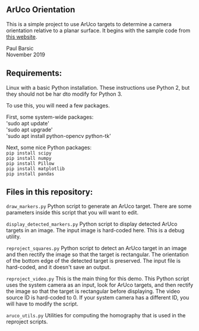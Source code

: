 ## ArUco Orientation

This is a simple project to use ArUco targets to determine a camera orientation relative to a planar surface. It begins with the sample code from [this website](https://mecaruco2.readthedocs.io/en/latest/notebooks_rst/Aruco/aruco_basics.html).

Paul Barsic  
November 2019

## Requirements:  
Linux with a basic Python installation. These instructions use Python 2, but they should not be har dto modify for Python 3.

To use this, you will need a few packages.

First, some system-wide packages:  
'sudo apt update'  
'sudo apt upgrade'  
'sudo apt install python-opencv python-tk'

Next, some nice Python packages:  
`pip install scipy`  
`pip install numpy`  
`pip install Pillow`  
`pip install matplotlib`  
`pip install pandas`


## Files in this repository:  
`draw_markers.py`
Python script to generate an ArUco target. There are some parameters inside this script that you will want to edit.

`display_detected_markers.py`
Python script to display detected ArUco targets in an image. The input image is hard-coded here. This is a debug utility.

`reproject_squares.py`
Python script to detect an ArUco target in an image and then rectify the image so that the target is rectangular. The orientation of the bottom edge of the detected target is preserved. The input file is hard-coded, and it doesn't save an output.

`reproject_video.py`
This is the main thing for this demo. This Python script uses the system camera as an input, look for ArUco targets, and then rectify the image so that the target is rectangular before displaying. The video source ID is hard-coded to 0. If your system camera has a different ID, you will have to modify the script.

`aruco_utils.py`
Utilities for computing the homography that is used in the reproject scripts.
